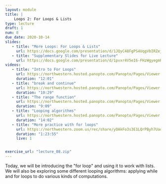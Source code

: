 ```yaml
---
layout: module
title: | 
    Loops 2: For Loops & Lists
type: lecture
draft: 1
num: 8
due_date: 2020-10-14
slides: 
   - title: "More Loops: For Loops & Lists"
     url: https://docs.google.com/presentation/d/1JQyC48FgPS4UqgVbIRZejWGuQelI38yICTpJawa7T80/edit?usp=sharing
   - title: "Supplementary Slides for Live Lecture"
     url: https://docs.google.com/presentation/d/1pvxr4V5eI6-FHzWgyegmPQbEha_Cw6-Xlb3DoDjudS4/edit?usp=sharing
videos:
   - title: "Intro to For Loops"
     url: https://northwestern.hosted.panopto.com/Panopto/Pages/Viewer.aspx?id=1a4ad3c3-64bc-4591-a9f8-abab013d4453
     duration: "12:01"
   - title: "break and continue"
     url: https://northwestern.hosted.panopto.com/Panopto/Pages/Viewer.aspx?id=9558a17f-7053-4ee5-a800-abab014115b7
     duration: "10:29"
   - title: "The range function"
     url: https://northwestern.hosted.panopto.com/Panopto/Pages/Viewer.aspx?id=6ab25f7e-a412-486c-b34a-abab01443675
     duration: "9:09"
   - title: "Looping algorithms"
     url: https://northwestern.hosted.panopto.com/Panopto/Pages/Viewer.aspx?id=0f842e61-e876-4cce-a6dc-abab0146eafb
     duration: "14:02"
   - title: "More practice with for loops"
     url: https://northwestern.zoom.us/rec/share/yOAkFo3s3E1LQrPByh7UaowaB5buaaa81yVPr6AInR0_kak3HLmRnGGJ8O4wk8g0?startTime=1588278440000
     duration: "1:23:55"
     live: 1


exercise_url: "lecture_08.zip"
---
```


Today, we will be introducing the "for loop" and using it to work with lists. We will also be exploring some different looping algorithms: applying while and for loops to do various kinds of computations.